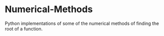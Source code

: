 # Numerical-Methods
Python implementations of some of the numerical methods of finding the root of a function.
